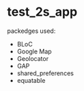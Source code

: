 # test_2s_app

packedges used:
- BLoC
- Google Map
- Geolocator
- GAP
- shared_preferences
- equatable
